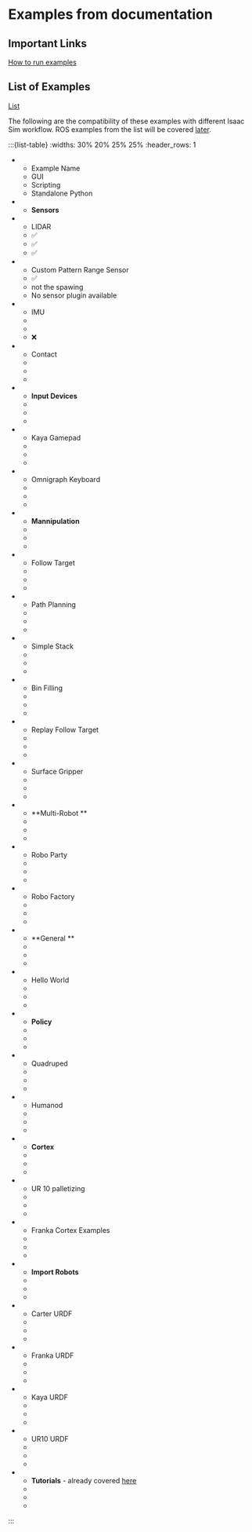 # Examples from documentation

## Important Links

[How to run examples](https://docs.isaacsim.omniverse.nvidia.com/4.5.0/introduction/examples.html)

## List of Examples

[List](https://docs.isaacsim.omniverse.nvidia.com/4.5.0/introduction/examples.html)

The following are the compatibility of these examples with different Isaac Sim workflow. ROS examples from the list will be covered [later](../../isaac-sim-with-ros/tutorials.md).

:::{list-table}
:widths: 30% 20% 25% 25%
:header_rows: 1

*   - Example Name
    - GUI
    - Scripting
    - Standalone Python
*   - **Sensors**
*   - LIDAR
    - ✅
    - ✅
    - ✅
*   - Custom Pattern Range Sensor
    - ✅
    - not the spawing
    - No sensor plugin available
*   - IMU 
    - 
    - 
    - ❌
*   - Contact 
    - 
    - 
    - 
*   - **Input Devices** 
    - 
    - 
    - 
*   - Kaya Gamepad 
    - 
    - 
    - 
*   - Omnigraph Keyboard 
    - 
    - 
    - 
*   - **Mannipulation** 
    - 
    - 
    - 
*   - Follow Target 
    - 
    - 
    - 
*   - Path Planning 
    - 
    - 
    - 
*   - Simple Stack 
    - 
    - 
    - 
*   - Bin Filling 
    - 
    - 
    - 
*   - Replay Follow Target 
    - 
    - 
    - 
*   - Surface Gripper 
    - 
    - 
    - 
*   - **Multi-Robot **
    - 
    - 
    - 
*   - Robo Party 
    - 
    - 
    - 
*   - Robo Factory 
    - 
    - 
    - 
*   - **General **
    - 
    - 
    - 
*   - Hello World 
    - 
    - 
    - 
*   - **Policy** 
    - 
    - 
    - 
*   - Quadruped 
    - 
    - 
    - 
*   - Humanod 
    - 
    - 
    - 
*   - **Cortex** 
    - 
    - 
    - 
*   - UR 10 palletizing 
    - 
    - 
    - 
*   - Franka Cortex Examples 
    - 
    - 
    - 
*   - **Import Robots** 
    - 
    - 
    - 
*   - Carter URDF 
    - 
    - 
    - 
*   - Franka URDF 
    - 
    - 
    - 
*   - Kaya URDF 
    - 
    - 
    - 
*   - UR10 URDF 
    - 
    - 
    - 
*   - **Tutorials** - already covered [here](./standalone_examples.md/#tutorials)
    - 
    - 
    - 



:::